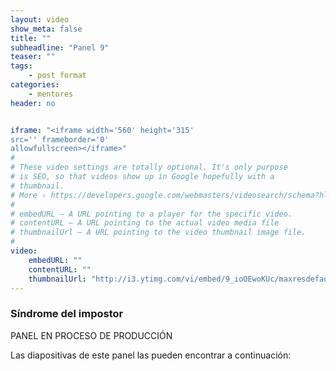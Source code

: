 ```yaml
---
layout: video
show_meta: false
title: ""
subheadline: "Panel 9"
teaser: ""
tags:
    - post format
categories:
    - mentores
header: no


iframe: "<iframe width='560' height='315'
src='' frameborder='0'
allowfullscreen></iframe>"
#
# These video settings are totally optional. It's only purpose
# is SEO, so that videos show up in Google hopefully with a
# thumbnail.
# More › https://developers.google.com/webmasters/videosearch/schema?hl=en&rd=1
#
# embedURL – A URL pointing to a player for the specific video.
# contentURL – A URL pointing to the actual video media file
# thumbnailUrl – A URL pointing to the video thumbnail image file.
#
video:
    embedURL: ""
    contentURL: ""
    thumbnailUrl: "http://i3.ytimg.com/vi/embed/9_ioOEwoKUc/maxresdefault.jpg"
---
```

<!--more-->

### Síndrome del impostor

PANEL EN PROCESO DE PRODUCCIÓN

 Las diapositivas de este panel las pueden encontrar a continuación:

 <div style="left: 0; width: 100%; height: 0; position: relative; padding-bottom: 56.1972%;"><iframe src="" style="border: 0; top: 0; left: 0; width: 100%; height: 100%; position: absolute;" allowfullscreen scrolling="no" allow="encrypted-media"></iframe></div>
